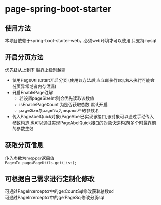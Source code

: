 # page-spring-boot-starter
## 使用方法
本项目依赖于spring-boot-starter-web，必须web环境才可以使用 只支持mysql
## 开启分页方法
优先级从上到下 越靠上级别越高  
* 使用PageUtils.start开启分页 (使用该方法后,应立即执行sql,若未执行可能会分页异常或者内存泄漏)  
* 开启EnablePage注解  
    * 若设置pageSizeInt则会优先读取该数值
    * isEnablePageCount 为是否获取总数 默认开启
    * pageSize与pageNo为request中的参数名
* 传入PageAbelQuick对象(PageAbel已实现该接口,该对象可以通过手动传入参数构造,也可以通过实现PageAbelQuick接口的对象快速构造)多个时最靠前的参数生效  
## 获取分页信息
传入参数为mapper返回值  
```Page<T> page=PageUtils.get(List);```
## 可根据自己需求进行定制化修改
可通过PageInterceptor中的getCountSql修改获取总数sql  
可通过PageInterceptor中的getPageSql修改分页sql  